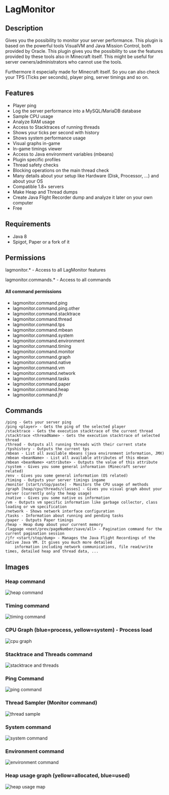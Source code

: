# LagMonitor

## Description

Gives you the possibility to monitor your server performance. This plugin is based on the powerful tools VisualVM and
Java Mission Control, both provided by Oracle. This plugin gives you the possibility to use the features provided by
these tools also in Minecraft itself. This might be useful for server owners/administrators who cannot use the tools.

Furthermore it especially made for Minecraft itself. So you can also check your TPS (Ticks per seconds), player ping,
server timings and so on.

## Features

* Player ping
* Log the server performance into a MySQL/MariaDB database
* Sample CPU usage
* Analyze RAM usage
* Access to Stacktraces of running threads
* Shows your ticks per second with history
* Shows system performance usage
* Visual graphs in-game
* In-game timings viewer
* Access to Java environment variables (mbeans)
* Plugin specific profiles
* Thread safety checks
* Blocking operations on the main thread check
* Many details about your setup like Hardware (Disk, Processor, ...) and about your OS 
* Compatible 1.8+ servers
* Make Heap and Thread dumps
* Create Java Flight Recorder dump and analyze it later on your own computer
* Free

## Requirements

* Java 8
* Spigot, Paper or a fork of it

## Permissions

lagmonitor.* - Access to all LagMonitor features

lagmonitor.commands.* - Access to all commands

#### All command permissions
* lagmonitor.command.ping
* lagmonitor.command.ping.other
* lagmonitor.command.stacktrace
* lagmonitor.command.thread
* lagmonitor.command.tps
* lagmonitor.command.mbean
* lagmonitor.command.system
* lagmonitor.command.environment
* lagmonitor.command.timing
* lagmonitor.command.monitor
* lagmonitor.command.graph
* lagmonitor.command.native
* lagmonitor.command.vm
* lagmonitor.command.network
* lagmonitor.command.tasks
* lagmonitor.command.paper
* lagmonitor.command.heap
* lagmonitor.command.jfr

## Commands

    /ping - Gets your server ping
    /ping <player> - Gets the ping of the selected player
    /stacktrace - Gets the execution stacktrace of the current thread
    /stacktrace <threadName> - Gets the execution stacktrace of selected thread
    /thread - Outputs all running threads with their current state
    /tpshistory - Outputs the current tps
    /mbean - List all available mbeans (java environment information, JMX)
    /mbean <beanName> - List all available attributes of this mbean
    /mbean <beanName> <attribute> - Outputs the value of this attribute
    /system - Gives you some general information (Minecraft server related)
    /env - Gives you some general information (OS related)
    /timing - Outputs your server timings ingame
    /monitor [start/stop/paste] - Monitors the CPU usage of methods
    /graph [heap/cpu/threads/classes] - Gives you visual graph about your server (currently only the heap usage)
    /native - Gives you some native os information
    /vm - Outputs vm specific information like garbage collector, class loading or vm specification
    /network - Shows network interface configuration
    /tasks - Information about running and pending tasks
    /paper - Outputs Paper timings
    /heap - Heap dump about your current memory
    /lagpage <next/prev/pageNumber/save/all> - Pagination command for the current pagination session
    /jfr <start/stop/dump> - Manages the Java Flight Recordings of the native Java VM. It gives you much more detailed
        information including network communications, file read/write times, detailed heap and thread data, ...

## Images

### Heap command
![heap command](https://i.imgur.com/AzDwYxq.png)

### Timing command
![timing command](https://i.imgur.com/wAxnIxt.png)

### CPU Graph (blue=process, yellow=system) - Process load
![cpu graph](https://i.imgur.com/DajnZmP.png)

### Stacktrace and Threads command
![stacktrace and threads](https://i.imgur.com/XY7r9wz.png)

### Ping Command
![ping command](https://i.imgur.com/LITJKWw.png)

### Thread Sampler (Monitor command)
![thread sample](https://i.imgur.com/OXOakN6.png)

### System command
![system command](https://i.imgur.com/hrIV6bW.png)

### Environment command
![environment command](https://i.imgur.com/gQwr126.png)

### Heap usage graph (yellow=allocated, blue=used)
![heap usage map](https://i.imgur.com/Yiz9h6G.png)
